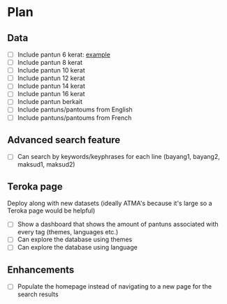# Plan

## Data

- [ ] Include pantun 6 kerat: [example](https://pantunandstuffs.wixsite.com/home/post/siakap-senohong-gelama-ikan-duri-the-things-with-rhyme)
- [ ] Include pantun 8 kerat
- [ ] Include pantun 10 kerat
- [ ] Include pantun 12 kerat
- [ ] Include pantun 14 kerat
- [ ] Include pantun 16 kerat
- [ ] Include pantun berkait
- [ ] Include pantuns/pantoums from English
- [ ] Include pantuns/pantoums from French

## Advanced search feature

- [ ] Can search by keywords/keyphrases for each line (bayang1, bayang2, maksud1, maksud2)

## Teroka page

Deploy along with new datasets (ideally ATMA's because it's large so a Teroka page would be helpful)

- [ ] Show a dashboard that shows the amount of pantuns associated with every tag (themes, languages etc.)
- [ ] Can explore the database using themes
- [ ] Can explore the database using language

## Enhancements

- [ ] Populate the homepage instead of navigating to a new page for the search results
